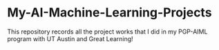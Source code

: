 # My-AI-Machine-Learning-Projects
This repository records all the project works that I did in my PGP-AIML program with UT Austin and Great Learning!
